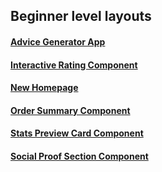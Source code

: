 ## Beginner level layouts

#### [Advice Generator App](https://interactive-number-rate-component.netlify.app/)

#### [Interactive Rating Component](https://interactive-number-rate-component.netlify.app/)

#### [New Homepage](https://frontnews-homepage.netlify.app/)

#### [Order Summary Component](https://ord-sum-comp.netlify.app/)

#### [Stats Preview Card Component](https://stats-prev-comp.netlify.app/)

#### [Social Proof Section Component](https://soci-prof-comp.netlify.app/)
